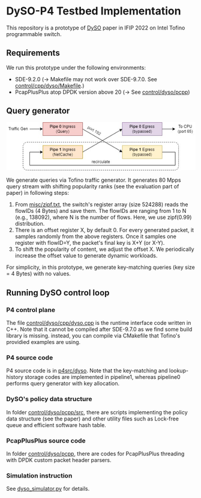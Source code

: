 # DySO-P4 Testbed Implementation
This repository is a prototype of [DySO](https://github.com/ChahwanSong/ChahwanSong.github.io/blob/main/papers/DySO_IFIP2022.pdf) paper in IFIP 2022 on Intel Tofino programmable switch.

## Requirements
We run this prototype under the following environments:
* SDE-9.2.0 (-> Makefile may not work over SDE-9.7.0. See [control/cpp/dyso/Makefile](https://github.com/dyso-project/dyso_p4/control/dyso/cpp/Makefile).)
* PcapPlusPlus atop DPDK version above 20 (-> See [control/dyso/pcpp](https://github.com/dyso-project/dyso_p4/control/dyso/pcpp))


## Query generator
![QueryGen](/misc/querygen.jpg)


We generate queries via Tofino traffic generator. It generates 80 Mpps query stream with shifting popularity ranks (see the evaluation part of paper) in following steps:
1. From [misc/zipf.txt](https://github.com/dyso-project/dyso_p4/misc/zipf.txt), the switch's register array (size 524288) reads the flowIDs (4 Bytes) and save them. The flowIDs are ranging from 1 to N (e.g., 138092), where N is the number of flows. Here, we use zipf(0.99) distribution.
2. There is an offset register X, by default 0. For every generated packet, it samples randomly from the above registers. Once it samples one register with flowID=Y, the packet's final key is X+Y (or X-Y).
3. To shift the popularity of content, we adjust the offset X. We periodically increase the offset value to generate dynamic workloads.

For simplicity, in this prototype, we generate key-matching queries (key size = 4 Bytes) with no values.

## Running DySO control loop

### P4 control plane
The file [control/dyso/cpp/dyso.cpp](https://github.com/dyso-project/dyso_p4/control/dyso/cpp/dyso.cpp) is the runtime interface code written in C++. Note that it cannot be compiled after SDE-9.7.0 as we find some build library is missing. instead, you can compile via CMakefile that Tofino's providied examples are using. 

### P4 source code
P4 source code is in [p4src/dyso](https://github.com/dyso-project/dyso_p4/p4src/dyso). Note that the key-matching and lookup-history storage codes are implemented in pipeline1, whereas pipeline0 performs query generator with key allocation.

### DySO's policy data structure
In folder [control/dyso/pcpp/src](https://github.com/dyso-project/dyso_p4/control/dyso/pcpp/src), there are scripts implementing the policy data structure (see the paper) and other utility files such as Lock-free queue and efficient software hash table. 

### PcapPlusPlus source code
In folder [control/dyso/pcpp](https://github.com/dyso-project/dyso_p4/control/dyso/pcpp), there are codes for PcapPlusPlus threading with DPDK custom packet header parsers. 

### Simulation instruction
See [dyso_simulator.py](https://github.com/dyso-project/dyso_p4/dyso_simulation.py) for details.

